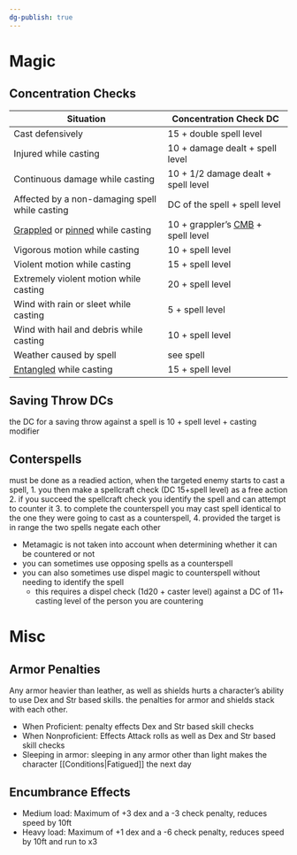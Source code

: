 ```yaml
---
dg-publish: true
---
```

# Magic
## Concentration Checks

| **Situation**                                                                                                                                                          | **Concentration Check DC**                                                                                     |
| ---------------------------------------------------------------------------------------------------------------------------------------------------------------------- | -------------------------------------------------------------------------------------------------------------- |
| Cast defensively                                                                                                                                                       | 15 + double spell level                                                                                        |
| Injured while casting                                                                                                                                                  | 10 + damage dealt + spell level                                                                                |
| Continuous damage while casting                                                                                                                                        | 10 + 1/2 damage dealt + spell level                                                                            |
| Affected by a non-damaging spell while casting                                                                                                                         | DC of the spell + spell level                                                                                  |
| [Grappled](https://www.d20pfsrd.com/gamemastering/conditions#35TOC-Grappled) or [pinned](https://www.d20pfsrd.com/gamemastering/conditions#35TOC-Pinned) while casting | 10 + grappler’s [CMB](https://www.d20pfsrd.com/gamemastering/combat#35TOC-Combat-Maneuver-Bonus) + spell level |
| Vigorous motion while casting                                                                                                                                          | 10 + spell level                                                                                               |
| Violent motion while casting                                                                                                                                           | 15 + spell level                                                                                               |
| Extremely violent motion while casting                                                                                                                                 | 20 + spell level                                                                                               |
| Wind with rain or sleet while casting                                                                                                                                  | 5 + spell level                                                                                                |
| Wind with hail and debris while casting                                                                                                                                | 10 + spell level                                                                                               |
| Weather caused by spell                                                                                                                                                | see spell                                                                                                      |
| [Entangled](https://www.d20pfsrd.com/gamemastering/conditions#35TOC-Entangled) while casting                                                                           | 15 + spell level                                                                                               |
## Saving Throw DCs
the DC for a saving throw against a spell is 10 + spell level + casting modifier

## Conterspells
must be done as a readied action, when the targeted enemy starts to cast a spell,
	1. you then make a spellcraft check (DC 15+spell level) as a free action
	2. if you succeed the spellcraft check you identify the spell and can attempt to counter it
	3. to complete the counterspell you may cast spell identical to the one they were going to cast as a counterspell, 
	4. provided the target is in range the two spells negate each other 
- Metamagic is not taken into account when determining whether it can be countered or not
- you can sometimes use opposing spells as a counterspell 
- you can also sometimes use dispel magic to counterspell without needing to identify the spell 
	- this requires a dispel check (1d20 + caster level) against a DC of 11+ casting level of the person you are countering 
# Misc
## Armor Penalties
Any armor heavier than leather, as well as shields hurts a character’s ability to use Dex and Str based skills. 
the penalties for armor and shields stack with each other.
- When Proficient: penalty effects Dex and Str based skill checks
- When Nonproficient: Effects Attack rolls as well as Dex and Str based skill checks
- Sleeping in armor: sleeping in any armor other than light makes the character [[Conditions|Fatigued]] the next day
## Encumbrance Effects
- Medium load: Maximum of +3 dex and a -3 check penalty, reduces speed by 10ft
-  Heavy load: Maximum of +1 dex and a -6 check penalty, reduces speed by 10ft and run to x3